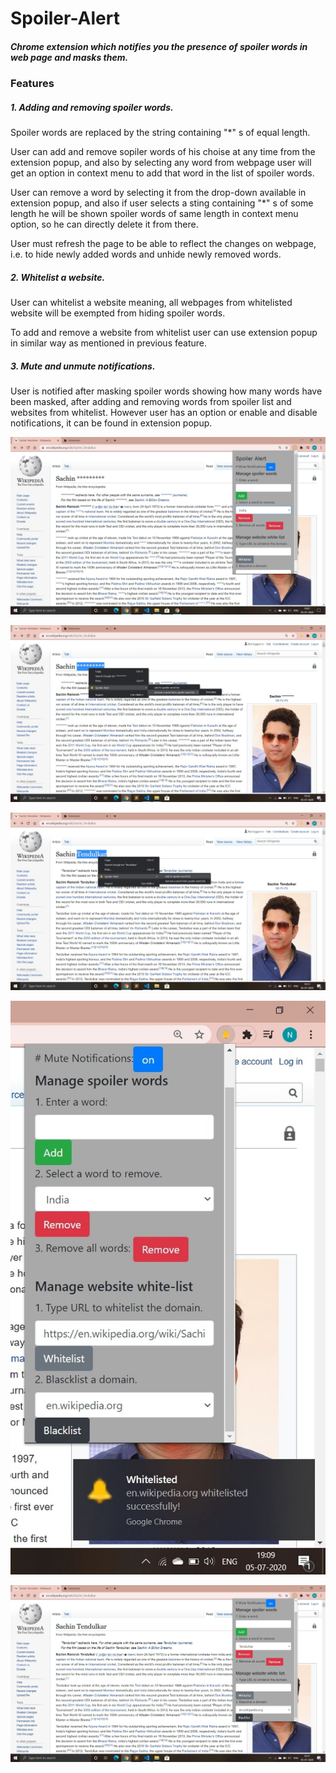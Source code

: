 # Spoiler-Alert
##### Chrome extension which notifies you the presence of spoiler words in web page and masks them.

### Features
##### 1. Adding and removing spoiler words.
Spoiler words are replaced by the string containing "*" s of equal length.

User can add and remove sopiler words of his choise at any time from the extension popup, and also by selecting any word from webpage user will get
an option in context menu to add that word in the list of spoiler words.

User can remove a word by selecting it from the drop-down available in extension popup, and also if user selects a sting containing "*" s of some length 
he will be shown spoiler words of same length in context menu option, so he can directly delete it from there.

User must refresh the page to be able to reflect the changes on webpage, i.e. to hide newly added words and unhide newly removed words.

##### 2. Whitelist a website.
User can whitelist a website meaning, all webpages from whitelisted website will be exempted from hiding spoiler words.

To add and remove a website from whitelist user can use extension popup in similar way as mentioned in previous feature.

##### 3. Mute and unmute notifications.
User is notified after masking spoiler words showing how many words have been masked, after adding and removing words from spoiler list and websites from 
whitelist. However user has an option or enable and disable notifications, it can be found in extension popup.

![](screenshots/Capture1.jpg)

![](screenshots/Capture4.jpeg)

![](screenshots/Capture5.jpeg)


![](screenshots/Capture2.jpg)

![](screenshots/Capture3.jpg)